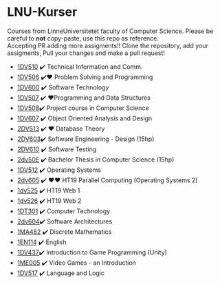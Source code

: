 
# LNU-Kurser
Courses from LinneUniversitetet faculty of Computer Science. 
Please be careful to **not** copy-paste, use this repo as reference.   
Accepting PR adding more assigments!! Clone the repository, add your assigments, Pull your changes and make a pull request!

* [1DV510](https://github.com/LenaTevar/LNU-Kurser/tree/master/Kurser/1DV510) :heavy_check_mark: Technical Information and Comm.
* [1DV506](https://github.com/LenaTevar/LNU-Kurser/tree/master/Kurser/1DV506) :heavy_check_mark::heart: Problem Solving and Programming
* [1DV600](https://github.com/LenaTevar/LNU-Kurser/tree/master/Kurser/1DV600) :heavy_check_mark: Software Technology
* [1DV507](https://github.com/LenaTevar/LNU-Kurser/tree/master/Kurser/1DV507) :heavy_check_mark: :heart:Programming and Data Structures
* [1DV508](https://gitlab.com/LenaTevar/508project):heavy_check_mark: Project course in Computer Science
* [1DV607](https://github.com/LenaTevar/LNU-Kurser/tree/master/Kurser/1DV607) :heavy_check_mark:  Object Oriented Analysis and Design
* [2DV513](https://github.com/LenaTevar/LNU-Kurser/tree/master/Kurser/2dv513%20-%20DB)  ✔️ ❤️ Database Theory
* [2DV603](https://github.com/LenaTevar/LNU-Kurser/blob/master/Kurser/2dv603/2dv603-README.md):heavy_check_mark: Software Engineering - Design	(15hp)
* [2DV610](https://github.com/LenaTevar/LNU-Kurser/tree/master/Kurser/2DV610) :heavy_check_mark: Software Testing
* [2dv50E](https://github.com/LenaTevar/LNU-Kurser/blob/master/Kurser/NotFinished.md) ✔️ Bachelor Thesis in Computer Science (15hp)
* [1DV512](https://github.com/LenaTevar/LNU-Kurser/tree/master/Kurser/1DV512%20OS) ✔️ Operating Systems
* [2dv605](https://github.com/LenaTevar/2DV605) ✔️ ❤️❤️ HT19 Parallel Computing (Operating Systems 2)
* [1dv525](https://github.com/LenaTevar/LNU-Kurser/tree/master/Kurser/1dv525) ✔️ HT19 Web 1
* [1dv526](https://github.com/LenaTevar/LNU-Kurser/tree/master/Kurser/ServerJS) ✔️ HT19 Web 2
* [1DT301](https://github.com/LenaTevar/LNU-Kurser/tree/master/Kurser/1DT301)  :heavy_check_mark: Computer Technology 
* [2dv604](https://github.com/LenaTevar/LNU-Kurser/tree/master/Kurser/2DV604):heavy_check_mark: Software Architectures
* [1MA462](https://github.com/LenaTevar/LNU-Kurser/tree/master/Kurser/1MA462) :heavy_check_mark: Discrete Mathematics
* [1EN114](https://github.com/LenaTevar/LNU-Kurser/blob/master/Kurser/1EN114.md) :heavy_check_mark: English
* [1DV437](https://github.com/LenaTevar/Magazon):heavy_check_mark: Introduction to Game Programming (Unity)
* [1ME005](https://github.com/LenaTevar/LNU-Kurser/tree/master/Kurser/1ME005) :heavy_check_mark: Video Games - an Introduction
* [1DV517](https://github.com/LenaTevar/LNU-Kurser/tree/master/Kurser/1DV517) :heavy_check_mark: Language and Logic	
